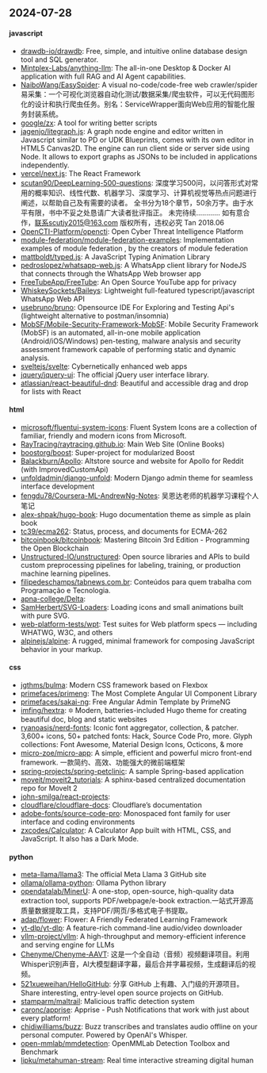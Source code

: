 ## 2024-07-28

#### javascript
* [drawdb-io/drawdb](https://github.com/drawdb-io/drawdb): Free, simple, and intuitive online database design tool and SQL generator.
* [Mintplex-Labs/anything-llm](https://github.com/Mintplex-Labs/anything-llm): The all-in-one Desktop & Docker AI application with full RAG and AI Agent capabilities.
* [NaiboWang/EasySpider](https://github.com/NaiboWang/EasySpider): A visual no-code/code-free web crawler/spider易采集：一个可视化浏览器自动化测试/数据采集/爬虫软件，可以无代码图形化的设计和执行爬虫任务。别名：ServiceWrapper面向Web应用的智能化服务封装系统。
* [google/zx](https://github.com/google/zx): A tool for writing better scripts
* [jagenjo/litegraph.js](https://github.com/jagenjo/litegraph.js): A graph node engine and editor written in Javascript similar to PD or UDK Blueprints, comes with its own editor in HTML5 Canvas2D. The engine can run client side or server side using Node. It allows to export graphs as JSONs to be included in applications independently.
* [vercel/next.js](https://github.com/vercel/next.js): The React Framework
* [scutan90/DeepLearning-500-questions](https://github.com/scutan90/DeepLearning-500-questions): 深度学习500问，以问答形式对常用的概率知识、线性代数、机器学习、深度学习、计算机视觉等热点问题进行阐述，以帮助自己及有需要的读者。 全书分为18个章节，50余万字。由于水平有限，书中不妥之处恳请广大读者批评指正。 未完待续............ 如有意合作，联系scutjy2015@163.com 版权所有，违权必究 Tan 2018.06
* [OpenCTI-Platform/opencti](https://github.com/OpenCTI-Platform/opencti): Open Cyber Threat Intelligence Platform
* [module-federation/module-federation-examples](https://github.com/module-federation/module-federation-examples): Implementation examples of module federation , by the creators of module federation
* [mattboldt/typed.js](https://github.com/mattboldt/typed.js): A JavaScript Typing Animation Library
* [pedroslopez/whatsapp-web.js](https://github.com/pedroslopez/whatsapp-web.js): A WhatsApp client library for NodeJS that connects through the WhatsApp Web browser app
* [FreeTubeApp/FreeTube](https://github.com/FreeTubeApp/FreeTube): An Open Source YouTube app for privacy
* [WhiskeySockets/Baileys](https://github.com/WhiskeySockets/Baileys): Lightweight full-featured typescript/javascript WhatsApp Web API
* [usebruno/bruno](https://github.com/usebruno/bruno): Opensource IDE For Exploring and Testing Api's (lightweight alternative to postman/insomnia)
* [MobSF/Mobile-Security-Framework-MobSF](https://github.com/MobSF/Mobile-Security-Framework-MobSF): Mobile Security Framework (MobSF) is an automated, all-in-one mobile application (Android/iOS/Windows) pen-testing, malware analysis and security assessment framework capable of performing static and dynamic analysis.
* [sveltejs/svelte](https://github.com/sveltejs/svelte): Cybernetically enhanced web apps
* [jquery/jquery-ui](https://github.com/jquery/jquery-ui): The official jQuery user interface library.
* [atlassian/react-beautiful-dnd](https://github.com/atlassian/react-beautiful-dnd): Beautiful and accessible drag and drop for lists with React

#### html
* [microsoft/fluentui-system-icons](https://github.com/microsoft/fluentui-system-icons): Fluent System Icons are a collection of familiar, friendly and modern icons from Microsoft.
* [RayTracing/raytracing.github.io](https://github.com/RayTracing/raytracing.github.io): Main Web Site (Online Books)
* [boostorg/boost](https://github.com/boostorg/boost): Super-project for modularized Boost
* [Balackburn/Apollo](https://github.com/Balackburn/Apollo): Altstore source and website for Apollo for Reddit (with ImprovedCustomApi)
* [unfoldadmin/django-unfold](https://github.com/unfoldadmin/django-unfold): Modern Django admin theme for seamless interface development
* [fengdu78/Coursera-ML-AndrewNg-Notes](https://github.com/fengdu78/Coursera-ML-AndrewNg-Notes): 吴恩达老师的机器学习课程个人笔记
* [alex-shpak/hugo-book](https://github.com/alex-shpak/hugo-book): Hugo documentation theme as simple as plain book
* [tc39/ecma262](https://github.com/tc39/ecma262): Status, process, and documents for ECMA-262
* [bitcoinbook/bitcoinbook](https://github.com/bitcoinbook/bitcoinbook): Mastering Bitcoin 3rd Edition - Programming the Open Blockchain
* [Unstructured-IO/unstructured](https://github.com/Unstructured-IO/unstructured): Open source libraries and APIs to build custom preprocessing pipelines for labeling, training, or production machine learning pipelines.
* [filipedeschamps/tabnews.com.br](https://github.com/filipedeschamps/tabnews.com.br): Conteúdos para quem trabalha com Programação e Tecnologia.
* [apna-college/Delta](https://github.com/apna-college/Delta): 
* [SamHerbert/SVG-Loaders](https://github.com/SamHerbert/SVG-Loaders): Loading icons and small animations built with pure SVG.
* [web-platform-tests/wpt](https://github.com/web-platform-tests/wpt): Test suites for Web platform specs — including WHATWG, W3C, and others
* [alpinejs/alpine](https://github.com/alpinejs/alpine): A rugged, minimal framework for composing JavaScript behavior in your markup.

#### css
* [jgthms/bulma](https://github.com/jgthms/bulma): Modern CSS framework based on Flexbox
* [primefaces/primeng](https://github.com/primefaces/primeng): The Most Complete Angular UI Component Library
* [primefaces/sakai-ng](https://github.com/primefaces/sakai-ng): Free Angular Admin Template by PrimeNG
* [imfing/hextra](https://github.com/imfing/hextra): 🔯 Modern, batteries-included Hugo theme for creating beautiful doc, blog and static websites
* [ryanoasis/nerd-fonts](https://github.com/ryanoasis/nerd-fonts): Iconic font aggregator, collection, & patcher. 3,600+ icons, 50+ patched fonts: Hack, Source Code Pro, more. Glyph collections: Font Awesome, Material Design Icons, Octicons, & more
* [micro-zoe/micro-app](https://github.com/micro-zoe/micro-app): A simple, efficient and powerful micro front-end framework. 一款简约、高效、功能强大的微前端框架
* [spring-projects/spring-petclinic](https://github.com/spring-projects/spring-petclinic): A sample Spring-based application
* [moveit/moveit2_tutorials](https://github.com/moveit/moveit2_tutorials): A sphinx-based centralized documentation repo for MoveIt 2
* [john-smilga/react-projects](https://github.com/john-smilga/react-projects): 
* [cloudflare/cloudflare-docs](https://github.com/cloudflare/cloudflare-docs): Cloudflare’s documentation
* [adobe-fonts/source-code-pro](https://github.com/adobe-fonts/source-code-pro): Monospaced font family for user interface and coding environments
* [zxcodes/Calculator](https://github.com/zxcodes/Calculator): A Calculator App built with HTML, CSS, and JavaScript. It also has a Dark Mode.

#### python
* [meta-llama/llama3](https://github.com/meta-llama/llama3): The official Meta Llama 3 GitHub site
* [ollama/ollama-python](https://github.com/ollama/ollama-python): Ollama Python library
* [opendatalab/MinerU](https://github.com/opendatalab/MinerU): A one-stop, open-source, high-quality data extraction tool, supports PDF/webpage/e-book extraction.一站式开源高质量数据提取工具，支持PDF/网页/多格式电子书提取。
* [adap/flower](https://github.com/adap/flower): Flower: A Friendly Federated Learning Framework
* [yt-dlp/yt-dlp](https://github.com/yt-dlp/yt-dlp): A feature-rich command-line audio/video downloader
* [vllm-project/vllm](https://github.com/vllm-project/vllm): A high-throughput and memory-efficient inference and serving engine for LLMs
* [Chenyme/Chenyme-AAVT](https://github.com/Chenyme/Chenyme-AAVT): 这是一个全自动（音频）视频翻译项目。利用Whisper识别声音，AI大模型翻译字幕，最后合并字幕视频，生成翻译后的视频。
* [521xueweihan/HelloGitHub](https://github.com/521xueweihan/HelloGitHub): 分享 GitHub 上有趣、入门级的开源项目。Share interesting, entry-level open source projects on GitHub.
* [stamparm/maltrail](https://github.com/stamparm/maltrail): Malicious traffic detection system
* [caronc/apprise](https://github.com/caronc/apprise): Apprise - Push Notifications that work with just about every platform!
* [chidiwilliams/buzz](https://github.com/chidiwilliams/buzz): Buzz transcribes and translates audio offline on your personal computer. Powered by OpenAI's Whisper.
* [open-mmlab/mmdetection](https://github.com/open-mmlab/mmdetection): OpenMMLab Detection Toolbox and Benchmark
* [lipku/metahuman-stream](https://github.com/lipku/metahuman-stream): Real time interactive streaming digital human
